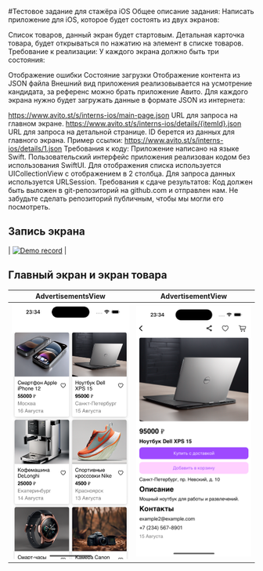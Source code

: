 #Тестовое задание для стажёра iOS
Общее описание задания:
Написать приложение для iOS, которое будет состоять из двух экранов:

Список товаров, данный экран будет стартовым.
Детальная карточка товара, будет открываться по нажатию на элемент в списке товаров.
Требование к реализации:
У каждого экрана должно быть три состояния:

Отображение ошибки
Состояние загрузки
Отображение контента из JSON файла
Внешний вид приложения реализовывается на усмотрение кандидата, за референс можно брать приложение Авито. Для каждого экрана нужно будет загружать данные в формате JSON из интернета:

https://www.avito.st/s/interns-ios/main-page.json
URL для запроса на главном экране.
https://www.avito.st/s/interns-ios/details/{itemId}.json
URL для запроса на детальной странице. ID берется из данных для главного экрана.
Пример ссылки: https://www.avito.st/s/interns-ios/details/1.json
Требования к коду:
Приложение написано на языке Swift.
Пользовательский интерфейс приложения реализован кодом без использования SwiftUI.
Для отображения списка используется UICollectionView с отображением в 2 столбца.
Для запроса данных используется URLSession.
Требования к сдаче результатов:
Код должен быть выложен в git-репозиторий на github.com и отправлен нам.
Не забудьте сделать репозиторий публичным, чтобы мы могли его посмотреть.

## Запись экрана 

| [![Demo record](ScreenshotsForReadme/demo.gif)](ScreenshotsForReadme/demo.gif) |

## Главный экран и экран товара

| AdvertisementsView      | AdvertisementView       |
| ----------------------- | ----------------------- |
| ![Screenshot 1](ScreenshotsForReadme/Advertisements.png) | ![Screenshot 2](ScreenshotsForReadme/AdvertisementDetailed.png) |
